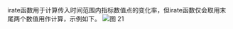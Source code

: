 irate函数用于计算传入时间范围内指标数值点的变化率，但irate函数仅会取用末尾两个数值用作计算，示例如下。
![图 21](/img/src/metrics/47.irate()/93448b2213e853af9561c15d555d61303a3bd3b9e784be01779e240d3fd35c04.png)  
